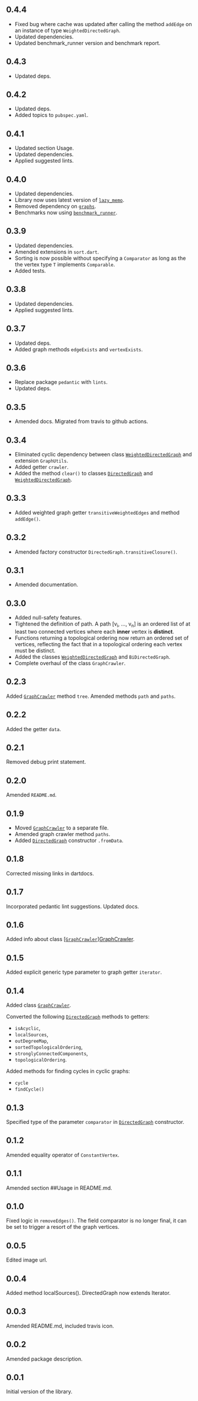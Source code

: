

## 0.4.4
- Fixed bug where cache was updated after calling the method `addEdge` on an instance of type
  `WeightedDirectedGraph`.
- Updated dependencies.
- Updated benchmark_runner version and benchmark report.

## 0.4.3
- Updated deps.

## 0.4.2
- Updated deps.
- Added topics to `pubspec.yaml`.

## 0.4.1
- Updated section Usage.
- Updated dependencies.
- Applied suggested lints.

## 0.4.0
- Updated dependencies.
- Library now uses latest version of [`lazy_memo`][lazy_memo].
- Removed dependency on [`graphs`][graphs].
- Benchmarks now using [`benchmark_runner`][benchmark_runner].


## 0.3.9
- Updated dependencies.
- Amended extensions in `sort.dart`.
- Sorting is now possible without specifying a `Comparator` as long as the
  the vertex type `T` implements `Comparable`.
- Added tests.

## 0.3.8
- Updated dependencies.
- Applied suggested lints.

## 0.3.7
- Updated deps.
- Added graph methods `edgeExists` and `vertexExists`.

## 0.3.6

- Replace package `pedantic` with `lints`.
- Updated deps.

## 0.3.5

- Amended docs. Migrated from travis to github actions.

## 0.3.4

- Eliminated cyclic dependency between class [`WeightedDirectedGraph`][WeightedDirectedGraph]
  and extension `GraphUtils`.
- Added getter `crawler`.
- Added the method `clear()` to classes [`DirectedGraph`][DirectedGraph] and
[`WeightedDirectedGraph`][WeightedDirectedGraph].

## 0.3.3

- Added weighted graph getter `transitiveWeightedEdges` and method `addEdge()`.

## 0.3.2

- Amended factory constructor `DirectedGraph.transitiveClosure()`.

## 0.3.1

* Amended documentation.

## 0.3.0

* Added null-safety features.
* Tightened the definition of path.
  A path \[v<sub>i</sub>, ...,   v<sub>n</sub>\] is an ordered list of at least two connected vertices where each **inner** vertex is **distinct**.
* Functions returning a topological ordering now return an ordered set of vertices, reflecting the fact that in a topological ordering
  each vertex must be distinct.
* Added the classes [`WeightedDirectedGraph`][WeightedDirectedGraph] and `BiDirectedGraph`.
* Complete overhaul of the class `GraphCrawler`.

## 0.2.3

Added [`GraphCrawler`][GraphCrawler] method `tree`.
Amended methods `path` and `paths`.

## 0.2.2

Added the getter `data`.

## 0.2.1

Removed debug print statement.

## 0.2.0

Amended `README.md`.

## 0.1.9

* Moved [`GraphCrawler`][GraphCrawler] to a separate file.
* Amended graph crawler method `paths`.
* Added [`DirectedGraph`][DirectedGraph] constructor `.fromData`.

## 0.1.8

Corrected missing links in dartdocs.

## 0.1.7

Incorporated pedantic lint suggestions.
Updated docs.

## 0.1.6

Added info about class [[`GraphCrawler`][GraphCrawler]][GraphCrawler].

## 0.1.5

Added explicit generic type parameter to graph getter `iterator`.

## 0.1.4

Added class [`GraphCrawler`][GraphCrawler].

Converted the following [`DirectedGraph`][DirectedGraph] methods to getters:
- `isAcyclic`,
- `localSources`,
- `outDegreeMap`,
- `sortedTopologicalOrdering`,
- `stronglyConnectedComponents`,
- `topologicalOrdering`.

Added methods for finding cycles in cyclic graphs:
- `cycle`
- `findCycle()`

## 0.1.3

Specified type of the parameter `comparator` in [`DirectedGraph`][DirectedGraph] constructor.

## 0.1.2

Amended equality operator of `ConstantVertex`.

## 0.1.1

Amended section ##Usage in README.md.

## 0.1.0

Fixed logic in `removeEdges()`.
The field comparator is no longer final, it can
be set to trigger a resort of the graph vertices.

## 0.0.5

Edited image url.

## 0.0.4

Added method localSources().
DirectedGraph now extends Iterator.

## 0.0.3

Amended README.md, included travis icon.

## 0.0.2

Amended package description.

## 0.0.1

Initial version of the library.

[DirectedGraph]: https://pub.dev/documentation/directed_graph/latest/directed_graph/DirectedGraph-class.html

[WeightedDirectedGraph]: https://pub.dev/documentation/directed_graph/latest/directed_graph/WeightedDirectedGraph-class.html

[GraphCrawler]: https://pub.dev/documentation/directed_graph/latest/directed_graph/GraphCrawler-class.html

[benchmark_runner]: https://pub.dev/packages/benchmark_runner
[lazy_memo]: https://pub.dev/packages/lazy_memo
[graphs]: https://pub.dev/packages/graphs
